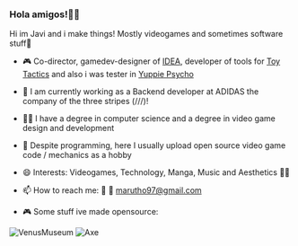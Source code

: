 ### Hola amigos!👋🌮 

Hi im Javi and i make things! Mostly videogames and sometimes software stuff💖

- 🎮  Co-director, gamedev-designer of [IDEA](https://store.steampowered.com/app/1873870/IDEA/), developer of tools for [Toy Tactics](https://store.steampowered.com/app/1772530/Toy_Tactics/) and also i was tester in [Yuppie Psycho](https://store.steampowered.com/app/597760/Yuppie_Psycho_Executive_Edition/)

- 🔭 I am currently working as a Backend developer at ADIDAS the company of the three stripes (///)!

- 👨‍🎓 I have a degree in computer science and a degree in video game design and development

- 🧩 Despite programming, here I usually upload open source video game code / mechanics as a hobby

- 😄 Interests: Videogames, Technology, Manga, Music and Aesthetics 👨‍💻

- 📫 How to reach me: 🐤 📧 marutho97@gmail.com

- 🎮 Some stuff ive made opensource:

![VenusMuseum](https://github.com/Marutho/Marutho/blob/master/Venus.png) ![Axe](https://github.com/Marutho/Marutho/blob/master/Axe.png)
 
